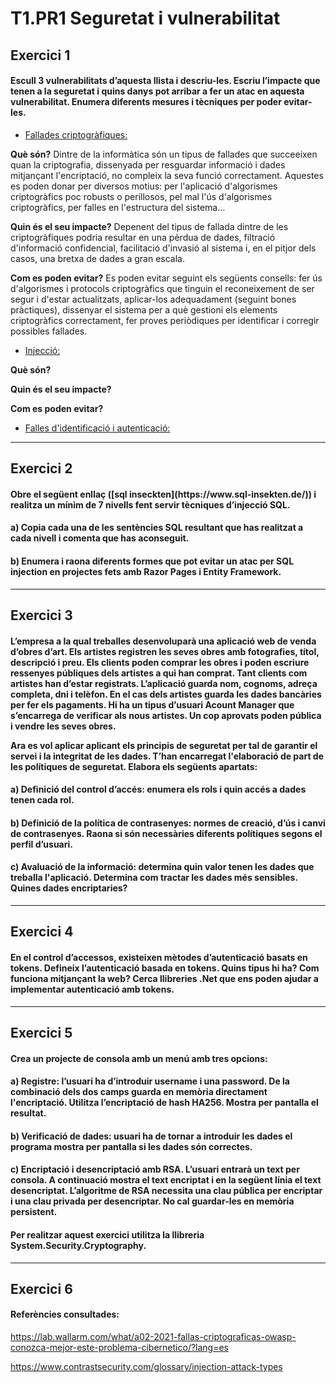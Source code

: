 # T1.PR1 Seguretat i vulnerabilitat

## Exercici 1

<h4> Escull 3 vulnerabilitats d’aquesta llista i descriu-les. Escriu l’impacte que tenen 
a la seguretat i quins danys pot arribar a fer un atac en aquesta vulnerabilitat. Enumera 
diferents mesures i tècniques per poder evitar-les.</h4>

- <u>Fallades criptogràfiques: </u> 

**Què són?** Dintre de la informàtica són un tipus de fallades que succeeixen quan la
criptografia, dissenyada per resguardar informació i dades mitjançant l'encriptació,
no compleix la seva funció correctament. Aquestes es poden donar per diversos motius:
per l'aplicació d'algorismes criptogràfics poc robusts o perillosos, pel mal l'ús
d'algorismes criptogràfics, per falles en l'estructura del sistema...

**Quin és el seu impacte?** Depenent del tipus de fallada dintre de les criptogràfiques
podria resultar en una pèrdua de dades, filtració d'informació confidencial, facilitació
d'invasió al sistema i, en el pitjor dels casos, una bretxa de dades a gran escala.

**Com es poden evitar?** Es poden evitar seguint els següents consells:
fer ús d'algorismes i protocols criptogràfics que tinguin el reconeixement de ser segur i
d'estar actualitzats, aplicar-los adequadament (seguint bones pràctiques), dissenyar
el sistema per a què gestioni els elements criptogràfics correctament, fer
proves periòdiques per identificar i corregir possibles fallades.

- <u>Injecció: </u>

**Què són?** 

**Quin és el seu impacte?**

**Com es poden evitar?**

- <u>Falles d'identificació i autenticació: </u>

-------------

## Exercici 2

<h4>Obre el següent enllaç ([sql inseckten](https://www.sql-insekten.de/)) i realitza un mínim de 7 nivells fent servir 
tècniques d’injecció SQL.</h4>
<h4> a) Copia cada una de les sentències SQL resultant que has realitzat a cada nivell i 
comenta que has aconseguit.</h4>
<h4> b) Enumera i raona diferents formes que pot evitar un atac per SQL injection en 
projectes fets amb Razor Pages i Entity Framework.</h4>

-------------

## Exercici 3

<h4>L’empresa a la qual treballes desenvoluparà una aplicació web de venda d’obres 
d’art. Els artistes registren les seves obres amb fotografies, títol, descripció i preu. 
Els clients poden comprar les obres i poden escriure ressenyes públiques dels artistes 
a qui han comprat. Tant clients com artistes han d’estar registrats. L’aplicació guarda 
nom, cognoms, adreça completa, dni i telèfon. En el cas dels artistes guarda les dades 
bancàries per fer els pagaments. Hi ha un tipus d’usuari Acount Manager que s’encarrega 
de verificar als nous artistes. Un cop aprovats poden pública i vendre les seves obres.

Ara es vol aplicar aplicant els principis de seguretat per tal de garantir el servei 
i la integritat de les dades. T’han encarregat l'elaboració de part de les polítiques 
de seguretat. Elabora els següents apartats:</h4>

<h4>a) Definició del control d’accés: enumera els rols  i quin accés a dades tenen cada 
rol.</h4>
<h4>b) Definició de la política de contrasenyes: normes de creació, d’ús i canvi de 
contrasenyes. Raona si són necessàries diferents polítiques segons el perfil d’usuari.</h4>
<h4>c) Avaluació de la informació: determina quin valor tenen les dades que treballa 
l'aplicació. Determina com tractar les dades més sensibles. Quines dades encriptaries?</h4>

-------------

## Exercici 4

<h4>En el control d’accessos, existeixen mètodes d’autenticació basats en tokens. Defineix 
l’autenticació basada en tokens. Quins tipus hi ha? Com funciona mitjançant la web? Cerca 
llibreries .Net que ens poden ajudar a implementar autenticació amb tokens.</h4>

-------------

## Exercici 5

<h4>Crea un projecte de consola amb un menú amb tres opcions: </h4>

<h4>a) Registre: l’usuari ha d’introduir username i una password. De la combinació dels dos 
camps guarda en memòria directament l'encriptació. Utilitza l’encriptació de hash HA256. 
Mostra per pantalla el resultat.</h4>

<h4>b) Verificació de dades: usuari ha de tornar a introduir les dades el programa 
mostra per pantalla si les dades són correctes.</h4>

<h4>c) Encriptació i desencriptació amb RSA. L’usuari entrarà un text per consola. A 
continuació mostra el text encriptat i en la següent línia el text desencriptat. 
L’algoritme de RSA necessita una clau pública per encriptar i una clau privada per 
desencriptar. No cal guardar-les en memòria persistent.</h4>

<h4>Per realitzar aquest exercici utilitza la llibreria System.Security.Cryptography.</h4>

-------------

## Exercici 6

#### Referències consultades:

https://lab.wallarm.com/what/a02-2021-fallas-criptograficas-owasp-conozca-mejor-este-problema-cibernetico/?lang=es

https://www.contrastsecurity.com/glossary/injection-attack-types
